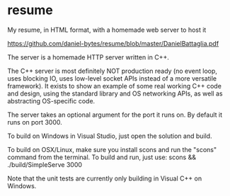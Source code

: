 # resume
My resume, in HTML format, with a homemade web server to host it

https://github.com/daniel-bytes/resume/blob/master/DanielBattaglia.pdf

The server is a homemade HTTP server written in C++.

The C++ server is most definitely NOT production ready (no event loop, uses blocking IO, uses low-level socket APIs instead of a more versatile framework).  It exists to show an example of some real working C++ code and design, using the standard library and OS networking APIs, as well as abstracting OS-specific code.

The server takes an optional argument for the port it runs on.  By default it runs on port 3000.

To build on Windows in Visual Studio, just open the solution and build.

To build on OSX/Linux, make sure you install scons and run the "scons" command from the terminal. To build and run, just use: scons && ./build/SimpleServe 3000

Note that the unit tests are currently only building in Visual C++ on Windows.
